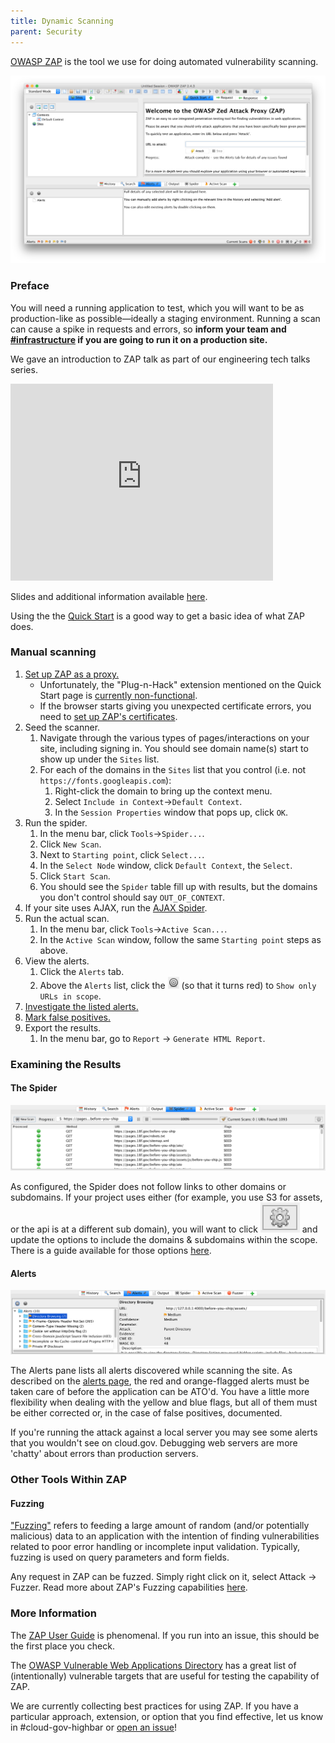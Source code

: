 ```yaml
---
title: Dynamic Scanning
parent: Security
---
```


[OWASP ZAP](https://www.owasp.org/index.php/OWASP_Zed_Attack_Proxy_Project) is the tool we use for doing automated vulnerability scanning.

![ZAP home screen](../../assets/images/zap_home.png)

### Preface

You will need a running application to test, which you will want to be as production-like as possible—ideally a staging environment. Running a scan can cause a spike in requests and errors, so **inform your team and [#infrastructure](https://18f.slack.com/messages/infrastructure/) if you are going to run it on a production site.**

We gave an introduction to ZAP talk as part of our engineering tech talks series.

<iframe width="420" height="315" src="https://www.youtube.com/embed/2Dp7pAvKHaM" frameborder="0" allowfullscreen></iframe>

Slides and additional information available [here](https://github.com/18F/tech-talks/tree/master/vuln-scanning).

Using the the [Quick Start](https://github.com/zaproxy/zap-core-help/wiki/HelpAddonsQuickstartQuickstart) is a good way to get a basic idea of what ZAP does.

### Manual scanning

1. [Set up ZAP as a proxy.](https://github.com/zaproxy/zap-core-help/wiki/HelpStartProxies)
    * Unfortunately, the "Plug-n-Hack" extension mentioned on the Quick Start page is [currently non-functional](https://github.com/zaproxy/zaproxy/issues/2069).
    * If the browser starts giving you unexpected certificate errors, you need to [set up ZAP's certificates](https://github.com/zaproxy/zap-core-help/wiki/HelpUiDialogsOptionsDynsslcert).
1. Seed the scanner.
    1. Navigate through the various types of pages/interactions on your site, including signing in. You should see domain name(s) start to show up under the `Sites` list.
    1. For each of the domains in the `Sites` list that you control (i.e. not `https://fonts.googleapis.com`):
        1. Right-click the domain to bring up the context menu.
        1. Select `Include in Context`->`Default Context`.
        1. In the `Session Properties` window that pops up, click `OK`.
1. Run the spider.
    1. In the menu bar, click `Tools`->`Spider...`.
    1. Click `New Scan`.
    1. Next to `Starting point`, click `Select...`.
    1. In the `Select Node` window, click `Default Context`, the `Select`.
    1. Click `Start Scan`.
    1. You should see the `Spider` table fill up with results, but the domains you don't control should say `OUT_OF_CONTEXT`.
1. If your site uses AJAX, run the [AJAX Spider](https://github.com/zaproxy/zap-core-help/wiki/HelpAddonsSpiderAjaxConcepts).
1. Run the actual scan.
    1. In the menu bar, click `Tools`->`Active Scan...`.
    1. In the `Active Scan` window, follow the same `Starting point` steps as above.
1. View the alerts.
    1. Click the `Alerts` tab.
    1. Above the `Alerts` list, click the ![target icon](../../assets/images/zap_target.png) (so that it turns red) to `Show only URLs in scope`.
1. [Investigate the listed alerts.](#alerts)
1. [Mark false positives.](http://stackoverflow.com/a/24779317/358804)
1. Export the results.
    1. In the menu bar, go to `Report` -> `Generate HTML Report`.

### Examining the Results

#### The Spider

![spider results](../../assets/images/spider_results.png)

As configured, the Spider does not follow links to other domains or subdomains. If your project uses either (for example, you use S3 for assets, or the api is at a different sub domain), you will want to click <img class="inline" src="../../assets/images/zap_options.png" alt="small options icon"/> and update the options to include the domains & subdomains within the scope. There is a guide available for those options [here](https://github.com/zaproxy/zap-core-help/wiki/HelpUiDialogsOptionsSpider).

#### Alerts

![alert results](../../assets/images/alert_results.png)

The Alerts pane lists all alerts discovered while scanning the site. As described on the [alerts page](../scanning#alerts), the red and orange-flagged alerts must be taken care of before the application can be ATO'd. You have a little more flexibility when dealing with the yellow and blue flags, but all of them must be either corrected or, in the case of false positives, documented.

If you're running the attack against a local server you may see some alerts that you wouldn't see on cloud.gov. Debugging web servers are more 'chatty' about errors than production servers.

### Other Tools Within ZAP

#### Fuzzing

["Fuzzing"](https://en.wikipedia.org/wiki/Fuzz_testing) refers to feeding a large amount of random (and/or potentially malicious) data to an application with the intention of finding vulnerabilities related to poor error handling or incomplete input validation. Typically, fuzzing is used on query parameters and form fields.

Any request in ZAP can be fuzzed. Simply right click on it, select Attack -> Fuzzer. Read more about ZAP's Fuzzing capabilities [here](https://github.com/zaproxy/zap-core-help/wiki/HelpAddonsFuzzConcepts).

### More Information

The [ZAP User Guide](https://github.com/zaproxy/zap-core-help/wiki) is phenomenal. If you run into an issue, this should be the first place you check.

The [OWASP Vulnerable Web Applications Directory](https://www.owasp.org/index.php/OWASP_Vulnerable_Web_Applications_Directory_Project#tab=Main) has a great list of (intentionally) vulnerable targets that are useful for testing the capability of ZAP.

We are currently collecting best practices for using ZAP. If you have a particular approach, extension, or option that you find effective, let us know in #cloud-gov-highbar or [open an issue](https://github.com/18f/before-you-ship/issues/new)!
